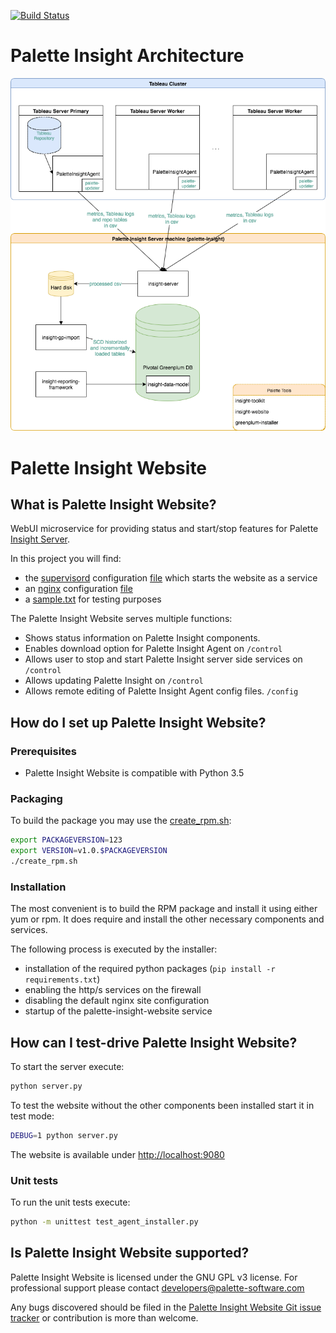 [![Build Status](https://travis-ci.org/palette-software/insight-website.svg?branch=master)](https://travis-ci.org/palette-software/insight-website)

# Palette Insight Architecture

![Palette Insight Architecture](https://github.com/palette-software/palette-insight/blob/master/insight-system-diagram.png?raw=true)

# Palette Insight Website
[Insight Server]: https://github.com/palette-software/insight-server

## What is Palette Insight Website?

WebUI microservice for providing status and start/stop features for Palette [Insight Server].

In this project you will find:

- the [supervisord](http://supervisord.org/) configuration [file](supervisor.conf)
 which starts the website as a service
- an [nginx](https://nginx.org) configuration [file](nginx.site.conf)
- a [sample.txt](sample.txt) for testing purposes

The Palette Insight Website serves multiple functions:

  - Shows status information on Palette Insight components.
  - Enables download option for Palette Insight Agent on `/control`
  - Allows user to stop and start Palette Insight server side services on `/control`
  - Allows updating Palette Insight on `/control`
  - Allows remote editing of Palette Insight Agent config files. `/config`

## How do I set up Palette Insight Website?

### Prerequisites

- Palette Insight Website is compatible with Python 3.5

### Packaging

To build the package you may use the [create_rpm.sh](create_rpm.sh):

```bash
export PACKAGEVERSION=123
export VERSION=v1.0.$PACKAGEVERSION
./create_rpm.sh
```

### Installation

The most convenient is to build the RPM package and install it using either yum or rpm.
It does require and install the other necessary components and services.

The following process is executed by the installer:

- installation of the required python packages (`pip install -r requirements.txt`)
- enabling the http/s services on the firewall
- disabling the default nginx site configuration
- startup of the palette-insight-website service

## How can I test-drive Palette Insight Website?

To start the server execute:

```bash
python server.py
```

To test the website without the other components been installed start it in test mode:

```bash
DEBUG=1 python server.py
```

The website is available under <http://localhost:9080>

### Unit tests

To run the unit tests execute:

```bash
python -m unittest test_agent_installer.py
```

## Is Palette Insight Website supported?

Palette Insight Website is licensed under the GNU GPL v3 license. For professional support please contact developers@palette-software.com

Any bugs discovered should be filed in the [Palette Insight Website Git issue tracker](https://github.com/palette-software/insight-website/issues) or contribution is more than welcome.
